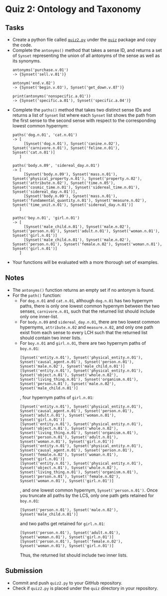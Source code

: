 # Quiz 2: Ontology and Taxonomy

## Tasks

* Create a python file called [`quiz2.py`](../../src/quiz/quiz2.py) under the [`quiz`](../../src/quiz/) package and copy the code.
* Complete the `antonyms()` method that takes a sense ID, and returns a set of `Synset` representing the union of all antonyms of the sense as well as its synonyms.
  ```
  antonyms('purchase.v.01')
  -> {Synset('sell.v.01')}
  
  antonym('end.v.02')
  -> {Synset('begin.v.03'), Synset('get_down.v.07')}

  print(antonyms('nonspecific.a.01'))
  -> {Synset('specific.a.01'), Synset('specific.a.04')}
   ```
* Complete the `paths()` method that takes two distinct sense IDs and returns a list of `Synset` list where each `Synset` list shows the path from the first sense to the second sense with respect to the corresponding lowest common hypernym:
  ```
  paths('dog.n.01', 'cat.n.01')
  -> [
       [Synset('dog.n.01'), Synset('canine.n.02'), Synset('carnivore.n.01'), Synset('feline.n.01'), Synset('cat.n.01')]
     ]
  
  paths('body.n.09', 'sidereal_day.n.01')
  -> [
       [Synset('body.n.09'), Synset('mass.n.01'), Synset('physical_property.n.01'), Synset('property.n.02'), Synset('attribute.n.02'), Synset('time.n.05'), Synset('cosmic_time.n.01'), Synset('sidereal_time.n.01'), Synset('sidereal_day.n.01')],
       [Synset('body.n.09'), Synset('mass.n.01'), Synset('fundamental_quantity.n.01'), Synset('measure.n.02'), Synset('time_unit.n.01'), Synset('sidereal_day.n.01')]
     ]

  paths('boy.n.01', 'girl.n.01')
  -> [
       [Synset('male_child.n.01'), Synset('male.n.02'), Synset('person.n.01'), Synset('adult.n.01'), Synset('woman.n.01'), Synset('girl.n.01')]
       [Synset('male_child.n.01'), Synset('male.n.02'), Synset('person.n.01'), Synset('female.n.02'), Synset('woman.n.01'), Synset('girl.n.01')]
     ]
  ```
* Your functions will be evaluated with a more thorough set of examples.

## Notes

* The `antonyms()` function returns an empty set if no antonym is found.
* For the `path()` function:
  * For `dog.n.01` and `cat.n.01`, although `dog.n.01` has two hypernym paths, there is only one lowest common hypernym between the two senses, `carnivore.n.01`, such that the returned list should include only one inner-list. 
  * For `body.n.09` and `sidereal_day.n.01`, there are two lowest common hypernyms, `attribute.n.02` and `measure.n.02`, and only one path exist from each sense to every LCH such that the returned list should contain two inner lists.
  * For `boy.n.01` and `girl.n.01`, there are two hypernym paths of `boy.n.01`:
    ```
    [Synset('entity.n.01'), Synset('physical_entity.n.01'), Synset('causal_agent.n.01'), Synset('person.n.01'), Synset('male.n.02'), Synset('male_child.n.01')]
    [Synset('entity.n.01'), Synset('physical_entity.n.01'), Synset('object.n.01'), Synset('whole.n.02'), Synset('living_thing.n.01'), Synset('organism.n.01'), Synset('person.n.01'), Synset('male.n.02'), Synset('male_child.n.01')]
    ```
    , four hypernym paths of `girl.n.01`:
    ```
    [Synset('entity.n.01'), Synset('physical_entity.n.01'), Synset('causal_agent.n.01'), Synset('person.n.01'), Synset('adult.n.01'), Synset('woman.n.01'), Synset('girl.n.01')]
    [Synset('entity.n.01'), Synset('physical_entity.n.01'), Synset('object.n.01'), Synset('whole.n.02'), Synset('living_thing.n.01'), Synset('organism.n.01'), Synset('person.n.01'), Synset('adult.n.01'), Synset('woman.n.01'), Synset('girl.n.01')]
    [Synset('entity.n.01'), Synset('physical_entity.n.01'), Synset('causal_agent.n.01'), Synset('person.n.01'), Synset('female.n.02'), Synset('woman.n.01'), Synset('girl.n.01')]
    [Synset('entity.n.01'), Synset('physical_entity.n.01'), Synset('object.n.01'), Synset('whole.n.02'), Synset('living_thing.n.01'), Synset('organism.n.01'), Synset('person.n.01'), Synset('female.n.02'), Synset('woman.n.01'), Synset('girl.n.01')]
    ```
    , and one lowest common hypernym, `Synset('person.n.01')`. Once you truncate all paths by the LCS, only one path gets retained for `boy.n.01`:
    ```
    [Synset('person.n.01'), Synset('male.n.02'), Synset('male_child.n.01')]
    ```
    and two paths get retained for `girl.n.01`:
    ```
    [Synset('person.n.01'), Synset('adult.n.01'), Synset('woman.n.01'), Synset('girl.n.01')]
    [Synset('person.n.01'), Synset('female.n.02'), Synset('woman.n.01'), Synset('girl.n.01')]
    ```
    Thus, the returned list should include two inner lists. 

## Submission

* Commit and push `quiz2.py` to your GitHub repository.
* Check if `quiz2.py` is placed under the `quiz` directory in your repository.
